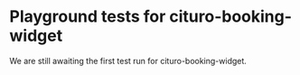 # Playground tests for cituro-booking-widget
We are still awaiting the first test run for cituro-booking-widget.
